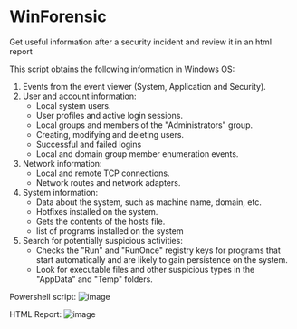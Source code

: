 # WinForensic
Get useful information after a security incident and review it in an html report

This script obtains the following information in Windows OS:
1.	Events from the event viewer (System, Application and Security).
2.  User and account information:
    - Local system users.
    - User profiles and active login sessions.
    - Local groups and members of the "Administrators" group.
    - Creating, modifying and deleting users.
    - Successful and failed logins
    - Local and domain group member enumeration events.
3.	Network information:
    - Local and remote TCP connections.
    - Network routes and network adapters.
4.	System information:
    - Data about the system, such as machine name, domain, etc.
    - Hotfixes installed on the system.
    - Gets the contents of the hosts file.
    - list of programs installed on the system
5.	Search for potentially suspicious activities:
    - Checks the "Run" and "RunOnce" registry keys for programs that start automatically and are likely to gain persistence on the system.
    - Look for executable files and other suspicious types in the "AppData" and "Temp" folders.
  
Powershell script:
![image](https://github.com/serten20/WinForensic/assets/88821522/98b651ec-c3d5-42da-bd5a-a9ffa9d1e449)

HTML Report:
![image](https://github.com/serten20/WinForensic/assets/88821522/d9c2fbb8-28da-4ef3-9925-5b98f0e72d54)


